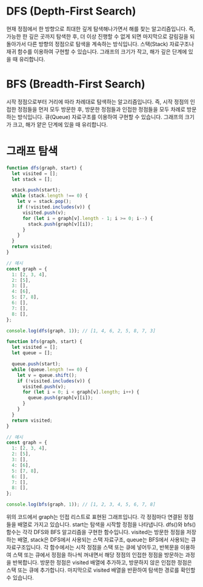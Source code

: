 # DFS (Depth-First Search)

현재 정점에서 한 방향으로 최대한 깊게 탐색해나가면서 해를 찾는 알고리즘입니다. 즉, 가능한 한 깊은 곳까지 탐색한 후, 더 이상 진행할 수 없게 되면 마지막으로 갈림길을 되돌아가서 다른 방향의 정점으로 탐색을 계속하는 방식입니다. 스택(Stack) 자료구조나 재귀 함수를 이용하여 구현할 수 있습니다. 그래프의 크기가 작고, 해가 깊은 단계에 있을 때 유리합니다.

# BFS (Breadth-First Search)

시작 정점으로부터 거리에 따라 차례대로 탐색하는 알고리즘입니다. 즉, 시작 정점의 인접한 정점들을 먼저 모두 방문한 후, 방문한 정점들과 인접한 정점들을 모두 차례로 방문하는 방식입니다. 큐(Queue) 자료구조를 이용하여 구현할 수 있습니다. 그래프의 크기가 크고, 해가 얕은 단계에 있을 때 유리합니다.

# 그래프 탐색

```javascript
function dfs(graph, start) {
  let visited = [];
  let stack = [];

  stack.push(start);
  while (stack.length !== 0) {
    let v = stack.pop();
    if (!visited.includes(v)) {
      visited.push(v);
      for (let i = graph[v].length - 1; i >= 0; i--) {
        stack.push(graph[v][i]);
      }
    }
  }
  return visited;
}

// 예시
const graph = {
  1: [2, 3, 4],
  2: [5],
  3: [],
  4: [6],
  5: [7, 8],
  6: [],
  7: [],
  8: [],
};

console.log(dfs(graph, 1)); // [1, 4, 6, 2, 5, 8, 7, 3]
```

```javascript
function bfs(graph, start) {
  let visited = [];
  let queue = [];

  queue.push(start);
  while (queue.length !== 0) {
    let v = queue.shift();
    if (!visited.includes(v)) {
      visited.push(v);
      for (let i = 0; i < graph[v].length; i++) {
        queue.push(graph[v][i]);
      }
    }
  }
  return visited;
}

// 예시
const graph = {
  1: [2, 3, 4],
  2: [5],
  3: [],
  4: [6],
  5: [7, 8],
  6: [],
  7: [],
  8: [],
};

console.log(bfs(graph, 1)); // [1, 2, 3, 4, 5, 6, 7, 8]
```

위의 코드에서 graph는 인접 리스트로 표현된 그래프입니다. 각 정점마다 연결된 정점들을 배열로 가지고 있습니다. start는 탐색을 시작할 정점을 나타냅니다. dfs()와 bfs() 함수는 각각 DFS와 BFS 알고리즘을 구현한 함수입니다. visited는 방문한 정점을 저장하는 배열, stack은 DFS에서 사용되는 스택 자료구조, queue는 BFS에서 사용되는 큐 자료구조입니다. 각 함수에서는 시작 정점을 스택 또는 큐에 넣어두고, 반복문을 이용하여 스택 또는 큐에서 정점을 하나씩 꺼내면서 해당 정점의 인접한 정점을 방문하는 과정을 반복합니다. 방문한 정점은 visited 배열에 추가하고, 방문하지 않은 인접한 정점은 스택 또는 큐에 추가합니다. 마지막으로 visited 배열을 반환하여 탐색한 경로를 확인할 수 있습니다.
